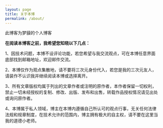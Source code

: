 ```yaml
---
layout: page
title: 关于本博
permalink: /about/
---
```


此博客为梦貘的个人博客

**在阅读本博客之前，我希望您知晓以下几点：**

1、因技术问题，本博不设评论功能，若您希望与我交流观点，可在本博任意界面底部找到邮箱地址，欢迎邮件交流。

2、本博仅作为观点集散地，请不要将三次元身份代入，若您是我的三次元友人，请装作不认识我并继续阅读本博或选择离开。

3、所有文章版权均属于列出的文章作者或注明的原作者，本作者保留一切权利，禁止一切未经授权的复制、修改、出版、发布和出售，转载作品授权情况请见出处或询问原作者。

4、本博属于私人领域，博主在本博内遵循自己所认可的观点行事，无关任何法律法规和规章制度，在技术允许的范围内，博主拥有极大的自主权，请不要在这里当我的道德小老师。
